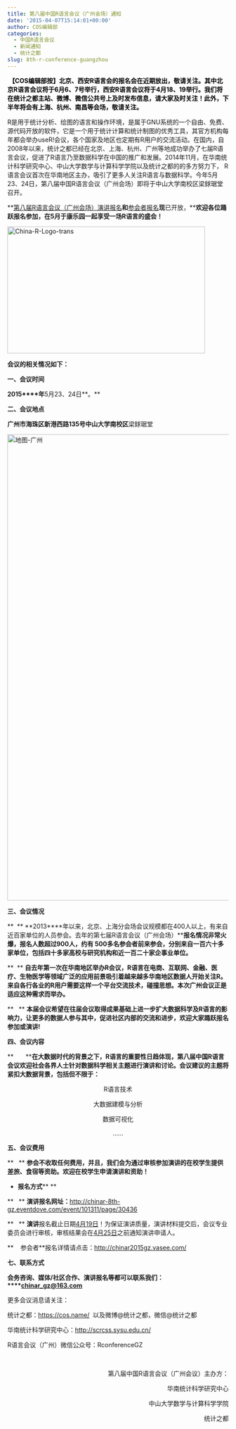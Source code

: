 ```yaml
---
title: 第八届中国R语言会议（广州会场）通知
date: '2015-04-07T15:14:01+00:00'
author: COS编辑部
categories:
  - 中国R语言会议
  - 新闻通知
  - 统计之都
slug: 8th-r-conference-guangzhou
---
```


<span style="color: #000000;"><strong> 【COS编辑部按】北京、西安R语言会的报名会在近期放出，敬请关注。其中北京R语言会议将于6月6、7号举行，西安R语言会议将于4月18、19举行。我们将在统计之都主站、微博、微信公共号上及时发布信息，请大家及时关注！此外，下半年将会有上海、杭州、南昌等会场，敬请关注。</strong></span>

R是用于统计分析、绘图的语言和操作环境，是属于GNU系统的一个自由、免费、源代码开放的软件，它是一个用于统计计算和统计制图的优秀工具，其官方机构每年都会举办useR!会议，各个国家及地区也定期有R用户的交流活动。在国内，自2008年以来，统计之都已经在北京、上海、杭州、广州等地成功举办了七届R语言会议，促进了R语言乃至数据科学在中国的推广和发展。2014年11月，在华南统计科学研究中心、中山大学数学与计算科学学院以及统计之都的的多方努力下， R语言会议首次在华南地区主办，吸引了更多人关注R语言与数据科学。今年5月23、24日，第八届中国R语言会议（广州会场）即将于中山大学南校区梁銶琚堂召开。

**[第八届R语言会议（广州会场）演讲报名](http://chinar-8th-gz.eventdove.com/event/101311/page/30436%20)**和**<a href="http://chinar2015gz.vasee.com/" target="_blank">参会者报名</a>**现**已开放，****欢迎各位踊跃报名参加，在5月于康乐园一起享受一场R语言的盛会！**

[<img class="aligncenter size-full wp-image-11430" src="https://cos.name/wp-content/uploads/2015/09/China-R-Logo-trans.png" alt="China-R-Logo-trans" width="450" height="288" srcset="https://cos.name/wp-content/uploads/2015/09/China-R-Logo-trans.png 450w, https://cos.name/wp-content/uploads/2015/09/China-R-Logo-trans-300x192.png 300w" sizes="(max-width: 450px) 100vw, 450px" />](https://cos.name/wp-content/uploads/2015/09/China-R-Logo-trans.png)

**会议的相关情况如下：**

**一、会议时间**

**2015****年**5月23、24日**。**

**二、会议地点**

**广州市海珠区新港西路135号中山大学南校区**梁銶琚堂

<!--more-->

[<img class="aligncenter size-full wp-image-10815" src="https://cos.name/wp-content/uploads/2015/04/地图-广州.png" alt="地图-广州" width="1440" height="1059" srcset="https://cos.name/wp-content/uploads/2015/04/地图-广州.png 1440w, https://cos.name/wp-content/uploads/2015/04/地图-广州-300x221.png 300w, https://cos.name/wp-content/uploads/2015/04/地图-广州-500x368.png 500w" sizes="(max-width: 1440px) 100vw, 1440px" />](https://cos.name/wp-content/uploads/2015/04/地图-广州.png)

**三、会议情况**

**  ** **2013****年以来，北京、上海分会场会议规模都在400人以上，有来自近百家单位的人员参会。去年的第七届R语言会议（广州会场）****报名情况非常火爆，报名人数超过900人，约有 500多名参会者前来参会，分别来自一百六十多家单位，包括四十多家高校与研究机构和近一百二十家企事业单位。**

**  ** **自去年第一次在华南地区举办R会议，R语言在电商、互联网、金融、医疗、生物医学等领域广泛的应用前景吸引着越来越多华南地区数据人开始关注R。来自各行各业的R用户需要这样一个平台交流技术，碰撞思想。本次广州会议正是适应这种需求而举办。**

**   ** **本届会议希望在往届会议取得成果基础上进一步扩大数据科学及R语言的影响力，让更多的数据人参与其中，促进社区内部的交流和进步，欢迎大家踊跃报名参加或演讲!**

**四、会议内容**

**       ****在大数据时代的背景之下，R语言的重要性日趋体现，第八届中国R语言会议欢迎社会各界人士针对数据科学相关主题进行演讲和讨论。会议建议的主题将紧扣大数据背景，包括但不限于：**

<p style="text-align: center;">
  R语言技术
</p>

<p style="text-align: center;">
  大数据建模与分析
</p>

<p style="text-align: center;">
  数据可视化
</p>

<p style="text-align: center;">
  ……
</p>

**五、会议费用**

**   ** **参会不收取任何费用，并且，我们会为通过审核参加演讲的在校学生提供差旅、食宿等资助。欢迎在校学生申请演讲和资助！**

  * **报名方式**** **

**   ** **演讲报名网址：**<http://chinar-8th-gz.eventdove.com/event/101311/page/30436>

**   ** **演讲**报名截止日期<span style="text-decoration: underline;">4月19日</span>！为保证演讲质量，演讲材料提交后，会议专业委员会进行审核，审核结果会在<span style="text-decoration: underline;">4月25日</span>之前通知演讲申请人。

**    参会者**报名详情请点击：<http://chinar2015gz.vasee.com/>

**七、联系方式**

**会务咨询、媒体/社区合作、演讲报名等都可以联系我们：****<chinar_gz@163.com>**

更多会议消息请关注：

统计之都：<https://cos.name/>  以及微博@统计之都，微信@统计之都

华南统计科学研究中心：<http://scrcss.sysu.edu.cn/>

R语言会议（广州）微信公众号：RconferenceGZ

&nbsp;

<p style="text-align: right;">
  第八届中国R语言会议（广州会议）主办方：
</p>

<p style="text-align: right;">
                                              华南统计科学研究中心
</p>

<p style="text-align: right;">
        中山大学数学与计算科学学院
</p>

<p style="text-align: right;">
        统计之都
</p>
